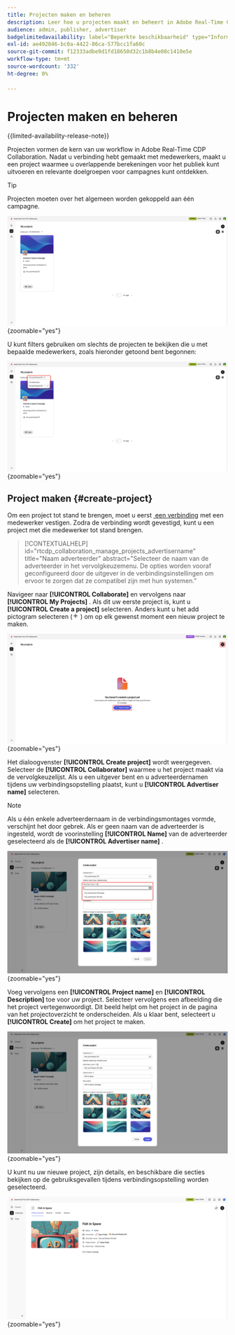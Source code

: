 ```yaml
---
title: Projecten maken en beheren
description: Leer hoe u projecten maakt en beheert in Adobe Real-Time CDP Collaboration
audience: admin, publisher, advertiser
badgelimitedavailability: label="Beperkte beschikbaarheid" type="Informative" url="https://helpx.adobe.com/legal/product-descriptions/real-time-customer-data-platform-collaboration.html newtab=true"
exl-id: ae492846-bc0a-4422-86ca-577bcc1fa60c
source-git-commit: f12333adbe9d1fd18650d32c1b8b4e08c1410e5e
workflow-type: tm+mt
source-wordcount: '332'
ht-degree: 0%

---
```


# Projecten maken en beheren

{{limited-availability-release-note}}

Projecten vormen de kern van uw workflow in Adobe Real-Time CDP Collaboration. Nadat u verbinding hebt gemaakt met medewerkers, maakt u een project waarmee u overlappende berekeningen voor het publiek kunt uitvoeren en relevante doelgroepen voor campagnes kunt ontdekken.

>[!TIP]
>
>Projecten moeten over het algemeen worden gekoppeld aan één campagne.

![&#x200B; het Collaborate dashboard die alle huidige projecten tonen.](/help/assets/collaborate/manage-view-projects/projects-overview-page.png){zoomable="yes"}

U kunt filters gebruiken om slechts de projecten te bekijken die u met bepaalde medewerkers, zoals hieronder getoond bent begonnen:

![&#x200B; Gefilterde mening van projecten met één enkele medewerker.](/help/assets/collaborate/manage-view-projects/filtered-project-view.png){zoomable="yes"}

## Project maken {#create-project}

Om een project tot stand te brengen, moet u eerst [&#x200B; een verbinding &#x200B;](/help/guide/connect/establishing-connections.md) met een medewerker vestigen. Zodra de verbinding wordt gevestigd, kunt u een project met die medewerker tot stand brengen.

>[!CONTEXTUALHELP]
>id="rtcdp_collaboration_manage_projects_advertisername"
>title="Naam adverteerder"
>abstract="Selecteer de naam van de adverteerder in het vervolgkeuzemenu. De opties worden vooraf geconfigureerd door de uitgever in de verbindingsinstellingen om ervoor te zorgen dat ze compatibel zijn met hun systemen."

Navigeer naar **[!UICONTROL Collaborate]** en vervolgens naar **[!UICONTROL My Projects]** . Als dit uw eerste project is, kunt u **[!UICONTROL Create a project]** selecteren. Anders kunt u het add pictogram selecteren (![&#x200B; voeg pictogram toe.](/help/assets/icons/plus.png) ) om op elk gewenst moment een nieuw project te maken.

![&#x200B; Uitgezocht plus symbool of creeer een project aan opstelling een nieuw project.](/help/assets/collaborate/manage-view-projects/create-project.png){zoomable="yes"}

Het dialoogvenster **[!UICONTROL Create project]** wordt weergegeven. Selecteer de **[!UICONTROL Collaborator]** waarmee u het project maakt via de vervolgkeuzelijst. Als u een uitgever bent en u adverteerdernamen tijdens uw verbindingsopstelling plaatst, kunt u **[!UICONTROL Advertiser name]** selecteren.

>[!NOTE]
>
> Als u één enkele adverteerdernaam in de verbindingsmontages vormde, verschijnt het door gebrek. Als er geen naam van de adverteerder is ingesteld, wordt de voorinstelling **[!UICONTROL Name]** van de adverteerder geselecteerd als de **[!UICONTROL Advertiser name]** .

![&#x200B; creeer projectdialoog met geselecteerde medewerker en benadrukte adverteerdernaam.](/help/assets/collaborate/manage-view-projects/create-project-advertiser-names.png){zoomable="yes"}

Voeg vervolgens een **[!UICONTROL Project name]** en **[!UICONTROL Description]** toe voor uw project. Selecteer vervolgens een afbeelding die het project vertegenwoordigt. Dit beeld helpt om het project in de pagina van het projectoverzicht te onderscheiden. Als u klaar bent, selecteert u **[!UICONTROL Create]** om het project te maken.

![&#x200B; Vereiste opties aan opstelling een nieuw project &#x200B;](/help/assets/collaborate/manage-view-projects/create-project-required-info.png){zoomable="yes"}

U kunt nu uw nieuwe project, zijn details, en beschikbare die secties bekijken op de gebruiksgevallen tijdens verbindingsopstelling worden geselecteerd.

![&#x200B; de werkruimte van het projectoverzicht.](/help/assets/collaborate/manage-view-projects/project-overview.png){zoomable="yes"}

